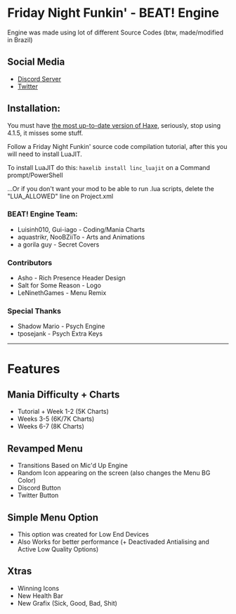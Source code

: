 # Friday Night Funkin' - BEAT! Engine
Engine was made using lot of different Source Codes (btw, made/modified in Brazil)

## Social Media
* [Discord Server](https://discord.gg/f8CUrTchuT)
* [Twitter](https://twitter.com/beat_engine)

## Installation:
You must have [the most up-to-date version of Haxe](https://haxe.org/download/), seriously, stop using 4.1.5, it misses some stuff.

Follow a Friday Night Funkin' source code compilation tutorial, after this you will need to install LuaJIT.

To install LuaJIT do this: `haxelib install linc_luajit` on a Command prompt/PowerShell

...Or if you don't want your mod to be able to run .lua scripts, delete the "LUA_ALLOWED" line on Project.xml

### BEAT! Engine Team:
* Luisinh010, Gui-iago - Coding/Mania Charts
* aquastrikr, NooBZiiTo - Arts and Animations
* a gorila guy - Secret Covers

### Contributors
* Asho - Rich Presence Header Design
* Salt for Some Reason - Logo
* LeNinethGames - Menu Remix

### Special Thanks
* Shadow Mario - Psych Engine
* tposejank - Psych Extra Keys
_____________________________________

# Features

## Mania Difficulty + Charts
* Tutorial + Week 1-2 (5K Charts)
* Weeks 3-5 (6K/7K Charts)
* Weeks 6-7 (8K Charts)

## Revamped Menu
* Transitions Based on Mic'd Up Engine
* Random Icon appearing on the screen (also changes the Menu BG Color)
* Discord Button
* Twitter Button

## Simple Menu Option
* This option was created for Low End Devices
* Also Works for better performance (+ Deactivaded Antialising and Active Low Quality Options)

## Xtras
* Winning Icons
* New Health Bar
* New Grafix (Sick, Good, Bad, Shit)
